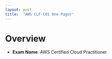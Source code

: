 ```yaml
---
layout: post
title:  "AWS CLF-C01 One-Pager"
---
```


# Overview
- **Exam Name**: AWS Certified Cloud Practitioner

# 